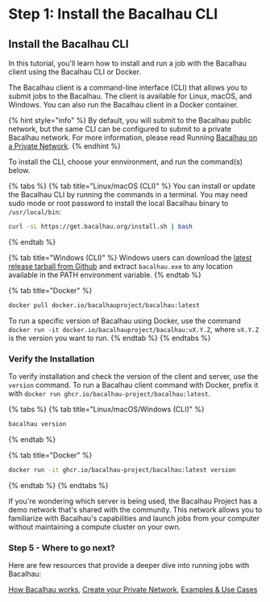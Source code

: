 # Step 1: Install the Bacalhau CLI

## Install the Bacalhau CLI

In this tutorial, you'll learn how to install and run a job with the Bacalhau client using the Bacalhau CLI or Docker.

The Bacalhau client is a command-line interface (CLI) that allows you to submit jobs to the Bacalhau. The client is available for Linux, macOS, and Windows. You can also run the Bacalhau client in a Docker container.

{% hint style="info" %}
By default, you will submit to the Bacalhau public network, but the same CLI can be configured to submit to a private Bacalhau network. For more information, please read Running [Bacalhau on a Private Network](../../setting-up/running-node/).
{% endhint %}

To install the CLI, choose your ennvironment, and run the command(s) below.

{% tabs %}
{% tab title="Linux/macOS (CLI)" %}
You can install or update the Bacalhau CLI by running the commands in a terminal. You may need sudo mode or root password to install the local Bacalhau binary to `/usr/local/bin`:

```bash
curl -sL https://get.bacalhau.org/install.sh | bash
```
{% endtab %}

{% tab title="Windows (CLI)" %}
Windows users can download the [latest release tarball from Github](https://github.com/bacalhau-project/bacalhau/releases) and extract `bacalhau.exe` to any location available in the PATH environment variable.
{% endtab %}

{% tab title="Docker" %}
```bash
docker pull docker.io/bacalhauproject/bacalhau:latest
```

To run a specific version of Bacalhau using Docker, use the command `docker run -it docker.io/bacalhauproject/bacalhau:vX.Y.Z`, where `vX.Y.Z` is the version you want to run.
{% endtab %}
{% endtabs %}

### Verify the Installation

To verify installation and check the version of the client and server, use the `version` command. To run a Bacalhau client command with Docker, prefix it with `docker run ghcr.io/bacalhau-project/bacalhau:latest`.

{% tabs %}
{% tab title="Linux/macOS/Windows (CLI)" %}
```bash
bacalhau version
```
{% endtab %}

{% tab title="Docker" %}
```bash
docker run -it ghcr.io/bacalhau-project/bacalhau:latest version
```
{% endtab %}
{% endtabs %}

If you're wondering which server is being used, the Bacalhau Project has a demo network that's shared with the community. This network allows you to familiarize with Bacalhau's capabilities and launch jobs from your computer without maintaining a compute cluster on your own.

### Step 5 - Where to go next?

Here are few resources that provide a deeper dive into running jobs with Bacalhau:

[How Bacalhau works](../architecture.md), [Create your Private Network](../create-private-network.md), [Examples & Use Cases](broken-reference)
